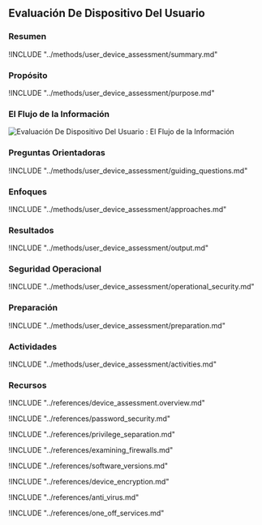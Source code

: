 ## Evaluación De Dispositivo Del Usuario

### Resumen

!INCLUDE "../methods/user_device_assessment/summary.md"

### Propósito

!INCLUDE "../methods/user_device_assessment/purpose.md"

### El Flujo de la Información

![Evaluación De Dispositivo Del Usuario : El Flujo de la Información](images/info_flows/user_device_assessment.svg)

### Preguntas Orientadoras

!INCLUDE "../methods/user_device_assessment/guiding_questions.md"

### Enfoques

!INCLUDE "../methods/user_device_assessment/approaches.md"

### Resultados
!INCLUDE "../methods/user_device_assessment/output.md"

### Seguridad Operacional
!INCLUDE "../methods/user_device_assessment/operational_security.md"

### Preparación
!INCLUDE "../methods/user_device_assessment/preparation.md"

### Actividades
!INCLUDE "../methods/user_device_assessment/activities.md"

### Recursos
<div class="greybox">
!INCLUDE "../references/device_assessment.overview.md"

!INCLUDE "../references/password_security.md"

!INCLUDE "../references/privilege_separation.md"

!INCLUDE "../references/examining_firewalls.md"

!INCLUDE "../references/software_versions.md"

!INCLUDE "../references/device_encryption.md"

!INCLUDE "../references/anti_virus.md"

!INCLUDE "../references/one_off_services.md"

</div>
